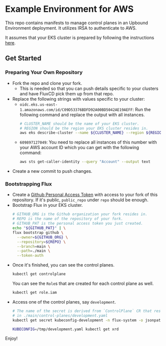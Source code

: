 # Example Environment for AWS

This repo contains manifests to manage control planes in an Upbound Environment
deployment. It utilizes IRSA to authenticate to AWS.

It assumes that your EKS cluster is prepared by following the instructions [here](https://github.com/upbound-demo/environments-instructions/).

## Get Started

### Preparing Your Own Repository

* Fork the repo and clone your fork.
  * This is needed so that you can push details specific to your clusters and
    have FluxCD pick them up from that repo.
* Replace the following strings with values specific to your cluster:
  * `oidc.eks.us-east-1.amazonaws.com/id/C09D53376BDFD92A00BD5042AE19AEFF`: Run
    the following command and replace the output with all instances.
    ```bash
    # CLUSTER_NAME should be the name of your EKS cluster.
    # REGION should be the region your EKS cluster resides in.
    aws eks describe-cluster --name ${CLUSTER_NAME} --region ${REGION} --query "cluster.identity.oidc.issuer" --output text | sed -e "s/^https:\/\///"
    ```
  * `609897127049`: You need to replace all instances of this number with your
    AWS account ID which you can get with the following command:
    ```bash
    aws sts get-caller-identity --query "Account" --output text
    ```
* Create a new commit to push changes.

### Bootstrapping Flux

* Create a [Github Personal Access Token](https://github.com/settings/tokens) with access to your fork of this
  repository. If it's public, `public_repo` under `repo` should be enough.
* Bootstrap Flux in your EKS cluster.
  ```bash
  # GITHUB_ORG is the Github organization your fork resides in.
  # REPO is the name of the repository of your fork.
  # GITHUB_PAT is the personal access token you just created.
  echo "${GITHUB_PAT}" | \
  flux bootstrap github \
    --owner=${GITHUB_ORG} \
    --repository=${REPO} \
    --branch=main \
    --path=./main \
    --token-auth
  ```
* Once it's finished, you can see the control planes.
  ```bash
  kubectl get controlplane
  ```
  You can see the `Role`s that are created for each control plane as well.
  ```bash
  kubectl get role.iam
  ```
* Access one of the control planes, say `development`.
  ```bash
  # The name of the secret is derived from `ControlPlane` CR that resides
  # in ./main/control-planes/development.yaml
  kubectl get secret kubeconfig-development -n flux-system -o jsonpath='{.data.kubeconfig}' | base64 -d > /tmp/development.yaml
  ```
  ```bash
  KUBECONFIG=/tmp/development.yaml kubectl get xrd
  ```

Enjoy!